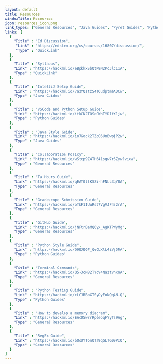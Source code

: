 ```yaml
---
layout: default
title: Resources
windowTitle: Resources
icon: resources_icon.png
link_types: ["General Resources", "Java Guides", "Pyret Guides", "Python Guides"]
links: [
  {
    "Title" : "Ed Discussion",
     "Link" : "https://edstem.org/us/courses/16807/discussion/",
     "Type" : "QuickLink"
  },
  {
    "Title" : "Syllabus",
    "Link" : "https://hackmd.io/eBpkkxSbQtK9N2PcJlc11A",
    "Type" : "QuickLink"
  },
  {
    "Title" : "IntelliJ Setup Guide",
    "Link" : "https://hackmd.io/7azYQstzS4a6udptmaADCw",
    "Type" : "Java Guides"
  },
  {
    "Title" : "VSCode and Python Setup Guide",
    "Link" : "https://hackmd.io/itkCN2TOSeGWoTYDlfX1jw",
    "Type" : "Python Guides"
  },
  {
    "Title" : "Java Style Guide",
    "Link" : "https://hackmd.io/io7Gock2TZqC6UnBwpjP2w",
    "Type" : "Java Guides"
  },
  {
    "Title" : "Collaboration Policy",
    "Link" : "https://hackmd.io/wStcp9Z4TH641sgw7r6Zyw?view",
    "Type" : "General Resources"
  },
  {
    "Title" : "Ta Hours Guide",
    "Link" : "https://hackmd.io/qEAT0llKSZi-hFNLc3qY8A",
    "Type" : "General Resources"
  },
  {
    "Title" : "Gradescope Submission Guide",
    "Link" : "https://hackmd.io/oTbF1IUuRs27VgVJF4z2rA",
    "Type" : "General Resources"
  },
  {
    "Title" : "GitHub Guide",
    "Link" : "https://hackmd.io/jNFtrBaMQ0yx_AgKTPWyMg",
    "Type" : "General Resources"
  },
  {
    "Title" : "Python Style Guide",
    "Link" : "https://hackmd.io/69BJEGF_Qe6bXlL4iVjSRA",
    "Type" : "Python Guides"
  },
  {
    "Title" : "Terminal Commands",
    "Link" : "https://hackmd.io/Q5-3cN82TYqV4NaztvhxnA",
    "Type" : "General Resources"
  },
  {
    "Title" : "Python Testing Guide",
    "Link" : "https://hackmd.io/cLCJRBbXTSyOyEoNQq4N-Q",
    "Type" : "Python Guides"
  },
  {
    "Title" : "How to develop a memory diagram",
    "Link" : "https://hackmd.io/EAc05wrrRp6eoqFYyTs9Ag",
    "Type" : "General Resources"
  },
  {
    "Title" : "RegEx Guide",
    "Link" : "https://hackmd.io/bOoUYTonQTa9qGLTG09PIQ",
    "Type" : "General Resources"
  }
]
---
```

